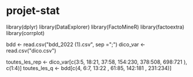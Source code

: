 # projet-stat

library(dplyr)
library(DataExplorer)
library(FactoMineR)
library(factoextra)
library(corrplot)

bdd <- read.csv("bdd_2022 (1).csv", sep =";")
dico_var <- read.csv("dico.csv")

toutes_les_rep <- dico_var[c(3:5, 18:21, 37:58, 154:230, 378:508, 698:721 ), c(1:4)]
toutes_les_q <- bdd[c(4, 6:7, 13:22 , 61:85, 142:181 , 231:234)]
